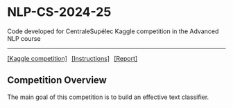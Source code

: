 # NLP-CS-2024-25
Code developed for CentraleSupélec Kaggle competition in the Advanced NLP course

---

<div style="display: flex; gap: 10px;">
  <a href="https://www.kaggle.com/competitions/nlp-cs-2024-25">[Kaggle competition]</a>
  <a href="https://github.com/PierreColombo/NLP-CS-2024-25/tree/main/kaggle_project">[Instructions]</a>
  <a href="https://plmlatex.math.cnrs.fr/3164218448nqxdntshvkgm">[Report]</a>
</div>

## Competition Overview

The main goal of this competition is to build an effective text classifier.

